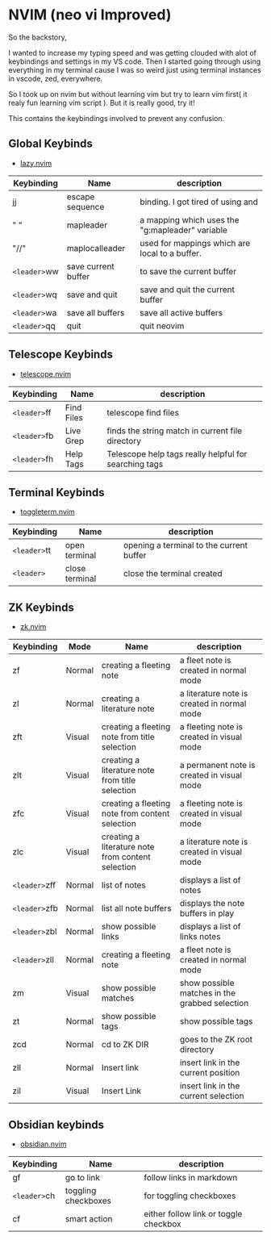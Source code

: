 # NVIM (neo vi Improved)

So the backstory, 

I wanted to increase my typing speed and was getting clouded with alot of keybindings and settings in my VS code.
Then I started going through using everything in my terminal cause I was so weird just using terminal instances in vscode, zed, everywhere.

So I took up on nvim but without learning vim but try to learn vim first( it realy fun learning vim script ).
But it is really good, try it!

This contains the keybindings involved to prevent any confusion.

## Global Keybinds
- [lazy.nvim](lua/plugins/nvim-telescope.lua)

| Keybinding | Name | description |
| ------------- | -------------- | -------------- |
|jj  | escape sequence | <ESC> binding. I got tired of using <ESC> and <C-c> |
| "  " | mapleader | a mapping which uses the "g:mapleader" variable |
| "//" | maplocalleader | used for mappings which are local to a buffer. |
| `<leader>`ww | save current buffer | to save the current buffer |
| `<leader>`wq | save and quit | save and quit the current buffer |
| `<leader>`wa | save all buffers | save all active buffers |
| `<leader>`qq | quit | quit neovim  |


## Telescope Keybinds
- [telescope.nvim](lua/plugins/nvim-telescope.lua)

| Keybinding | Name | description |
| ------------- | -------------- | -------------- |
|`<leader>`ff  | Find Files | telescope find files|
| `<leader>`fb | Live Grep | finds the string match in current file directory |
| `<leader>`fh | Help Tags | Telescope help tags really helpful for searching tags |


## Terminal Keybinds
- [toggleterm.nvim](lua/plugins/toggleterm.lua)

| Keybinding | Name | description |
| ------------- | -------------- | -------------- |
|`<leader>`tt  | open terminal | opening a terminal to the current buffer |
| `<leader>`<Esc> | close terminal | close the terminal created|


## ZK Keybinds
- [zk.nvim](lua/plugins/zk.lua)

| Keybinding | Mode | Name | description |
| ------------- | -------------- | -------------- | -------------- |
|zf | Normal  | creating a fleeting note | a fleet note is created in normal mode|
|zl | Normal  | creating a literature note | a literature note is created in normal mode|
|zft | Visual  | creating a fleeting note from title selection | a fleeting note is created in visual mode|
|zlt | Visual  | creating a literature note from title selection | a permanent note is created in visual mode|
|zfc | Visual  | creating a fleeting note from content selection | a fleeting note is created in visual mode|
|zlc | Visual  | creating a literature note from content selection | a literature note is created in visual mode|
|`<leader>`zff | Normal  | list of notes | displays a list of notes |
|`<leader>`zfb | Normal  | list all note buffers | displays the note buffers in play |
|`<leader>`zbl | Normal  | show possible links | displays a list of links notes|
|`<leader>`zll | Normal  | creating a fleeting note | a fleet note is created in normal mode|
|zm | Visual  | show possible matches | show possible matches in the grabbed selection|
|zt | Normal  | show possible tags | show possible tags|
|zcd | Normal  | cd to ZK DIR | goes to the ZK root directory |
|zll | Normal  | Insert link | insert link in the current position |
|zil | Visual  | Insert Link | insert link in the current selection|


## Obsidian keybinds
- [obsidian.nvim](lua/plugins/obsidian.lua)

| Keybinding | Name | description |
| ------------- | -------------- | -------------- |
| gf| go to link| follow links in markdown|
| `<leader>`ch | toggling checkboxes| for toggling checkboxes|
| cf| smart action | either follow link or toggle checkbox |


